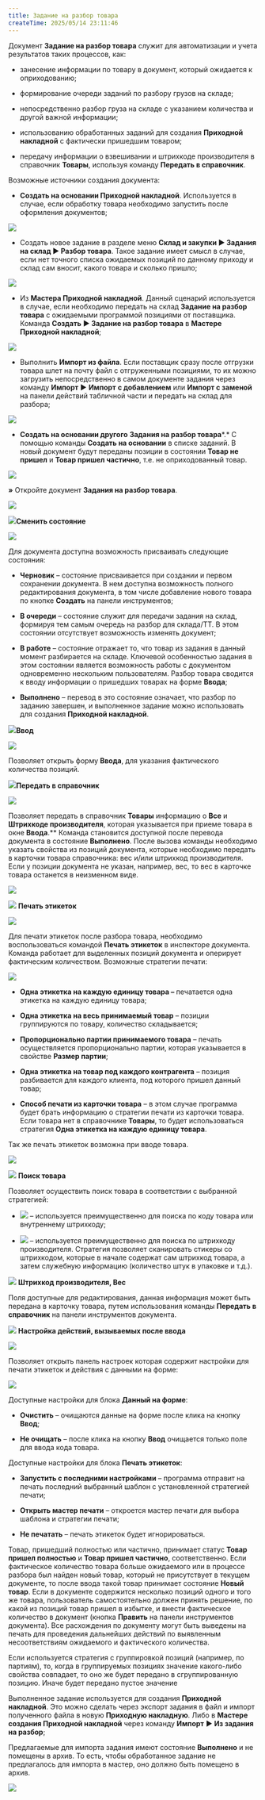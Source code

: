```yaml
---
title: Задание на разбор товара
createTime: 2025/05/14 23:11:46
---
```

Документ **Задание на разбор товара** служит для автоматизации и учета результатов таких процессов, как:

- занесение информации по товару в документ, который ожидается к оприходованию;

- формирование очереди заданий по разбору грузов на складе;

- непосредственно разбор груза на складе с указанием количества и другой важной информации;

- использованию обработанных заданий для создания **Приходной накладной** с фактически пришедшим товаром;

- передачу информации о взвешивании и штрихкоде производителя в справочник **Товары**, используя команду **Передать в справочник**.

Возможные источники создания документа:

- **Создать на основании Приходной накладной**. Используется в случае, если обработку товара необходимо запустить после оформления документов;

![](../../assets/work/one/222.png)

- Создать новое задание в разделе меню **Склад и закупки ► Задания на склад ► Разбор товара**. Такое задание имеет смысл в случае, если нет точного списка ожидаемых позиций по данному приходу и склад сам вносит, какого товара и сколько пришло;

![](../../assets/work/one/223.png)

- Из **Мастера Приходной накладной**. Данный сценарий используется в случае, если необходимо передать на склад **Задание на разбор товара** с ожидаемыми программой позициями от поставщика. Команда **Создать** **► Задание на разбор товара** в **Мастере Приходной накладной**;

![](../../assets/work/one/224.png)

- Выполнить **Импорт из файла**. Если поставщик сразу после отгрузки товара шлет на почту файл с отгруженными позициями, то их можно загрузить непосредственно в самом документе задания через команду **Импорт** ► **Импорт** **с добавлением** или **Импорт с заменой** на панели действий табличной части и передать на склад для разбора;

![](../../assets/work/one/225.png)

- **Создать на основании другого** **Задания на разбор товара***.* С помощью команды **Создать на основании** в списке заданий. В новый документ будут переданы позиции в состоянии **Товар не пришел** и **Товар пришел частично**, т.е. не оприходованный товар.

![](../../assets/work/one/226.png)

**»** Откройте документ **Задания на разбор товара**.

![](../../assets/work/one/227.png)

![](../../assets/work/one/006.png)**Сменить состояние**

![](../../assets/work/one/228.png)

Для документа доступна возможность присваивать следующие состояния:

- **Черновик** – состояние присваивается при создании и первом сохранении документа. В нем доступна возможность полного редактирования документа, в том числе добавление нового товара по кнопке **Создать** на панели инструментов;

- **В очереди** – состояние служит для передачи задания на склад, формируя тем самым очередь на разбор для склада/ТТ. В этом состоянии отсутствует возможность изменять документ;

- **В работе** – состояние отражает то, что товар из задания в данный момент разбирается на складе. Ключевой особенностью задания в этом состоянии является возможность работы с документом одновременно нескольким пользователям. Разбор товара сводится к вводу информации о пришедших товарах на форме **Ввода**;

- **Выполнено** – перевод в это состояние означает, что разбор по заданию завершен, и выполненное задание можно использовать для создания **Приходной накладной**.

![](../../assets/work/one/008.png)**Ввод**

![](../../assets/work/one/229.png)

Позволяет открыть форму **Ввода**, для указания фактического количества позиций.

![](../../assets/work/one/009.png)**Передать в справочник**

![](../../assets/work/one/230.png)

Позволяет передать в справочник **Товары** информацию о **Все** и **Штрихкоде производителя**, которая указывается при приеме товара в окне **Ввода**.** Команда становится доступной после перевода документа в состояние **Выполнено**. После вызова команды необходимо указать свойства из позиций документа, которые необходимо передать в карточки товара справочника: вес и/или штрихкод производителя. Если у позиции документа не указан, например, вес, то вес в карточке товара останется в неизменном виде.

![](../../assets/work/one/231.png)

![](../../assets/work/one/010.png) **Печать этикеток**

![](../../assets/work/one/232.png)

Для печати этикеток после разбора товара, необходимо воспользоваться командой **Печать этикеток** в инспекторе документа. Команда работает для выделенных позиций документа и оперирует фактическим количеством. Возможные стратегии печати:

![](../../assets/work/one/zadanie_na_razbor_tovara_1.png)

- **Одна этикетка на каждую единицу товара –** печатается одна этикетка на каждую единицу товара;

- **Одна этикетка на весь принимаемый товар** – позиции группируются по товару, количество складывается;

- **Пропорционально партии принимаемого товара** – печать осуществляется пропорционально партии, которая указывается в свойстве **Размер партии**;

- **Одна этикетка на товар под каждого контрагента** – позиция разбивается для каждого клиента, под которого пришел данный товар;

- **Способ печати из карточки товара** – в этом случае программа будет брать информацию о стратегии печати из карточки товара. Если товара нет в справочнике **Товары**, то будет использоваться стратегия **Одна этикетка на каждую единицу товара**.

Так же печать этикеток возможна при вводе товара.

![](../../assets/work/one/234.png)

![](../../assets/work/one/006.png) **Поиск товара**

Позволяет осуществить поиск товара в соответствии с выбранной стратегией:

- ![](../../assets/work/one/235.png) – используется преимущественно для поиска по коду товара или внутреннему штрихкоду;

- ![](../../assets/work/one/236.png) – используется преимущественно для поиска по штрихкоду производителя. Стратегия позволяет сканировать стикеры со штрихкодом, которые в начале содержат сам штрихкод товара, а затем служебную информацию (количество штук в упаковке и т.д.).

![](../../assets/work/one/008.png) **Штрихкод производителя, Вес**

Поля доступные для редактирования, данная информация может быть передана в карточку товара, путем использования команды **Передать в справочник** на панели инструментов документа.

![](../../assets/work/one/009.png) **Настройка действий, вызываемых после ввода**

![](../../assets/work/one/237.png)

Позволяет открыть панель настроек которая содержит настройки для печати этикеток и действия с данными на форме:

![](../../assets/work/one/238.png)

Доступные настройки для блока **Данный на форме**:

- **Очистить** – очищаются данные на форме после клика на кнопку **Ввод**;

- **Не очищать** – после клика на кнопку **Ввод** очищается только поле для ввода кода товара.

Доступные настройки для блока **Печать этикеток**:

- **Запустить с последними настройками** – программа отправит на печать последний выбранный шаблон с установленной стратегией печати;

- **Открыть мастер печати** – откроется мастер печати для выбора шаблона и стратегии печати;

- **Не печатать** – печать этикеток будет игнорироваться.

Товар, пришедший полностью или частично, принимает статус **Товар пришел полностью** и **Товар пришел частично**, соответственно. Если фактическое количество товара больше ожидаемого или в процессе разбора был найден новый товар, который не присутствует в текущем документе, то после ввода такой товар принимает состояние **Новый товар**. Если в документе содержится несколько позиций одного и того же товара, пользователь самостоятельно должен принять решение, по какой из позиций товар пришел в избытке, и внести фактическое количество в документ (кнопка **Править** на панели инструментов документа). Все расхождения по документу могут быть выведены на печать для проведения дальнейших действий по выявленным несоответствиям ожидаемого и фактического количества.

Если используется стратегия с группировкой позиций (например, по партиям), то, когда в группируемых позициях значение какого-либо свойства совпадает, то оно же будет передано в сгруппированную позицию. Иначе будет передано пустое значение

Выполненное задание используется для создания **Приходной накладной**. Это можно сделать через экспорт задания в файл и импорт полученного файла в новую **Приходную накладную**. Либо в **Мастере создания Приходной накладной** через команду **Импорт** ► **Из задания на разбор**;

Предлагаемые для импорта задания имеют состояние **Выполнено** и не помещены в архив. То есть, чтобы обработанное задание не предлагалось для импорта в мастер, оно должно быть помещено в архив.

![](../../assets/work/one/239.png)

